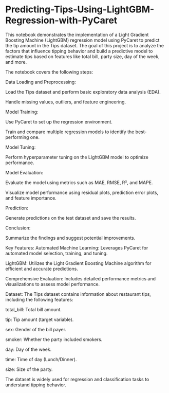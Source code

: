 # Predicting-Tips-Using-LightGBM-Regression-with-PyCaret

This notebook demonstrates the implementation of a Light Gradient Boosting Machine (LightGBM) regression model using PyCaret to predict the tip amount in the Tips dataset. The goal of this project is to analyze the factors that influence tipping behavior and build a predictive model to estimate tips based on features like total bill, party size, day of the week, and more.

The notebook covers the following steps:

Data Loading and Preprocessing:

Load the Tips dataset and perform basic exploratory data analysis (EDA).

Handle missing values, outliers, and feature engineering.

Model Training:

Use PyCaret to set up the regression environment.

Train and compare multiple regression models to identify the best-performing one.

Model Tuning:

Perform hyperparameter tuning on the LightGBM model to optimize performance.

Model Evaluation:

Evaluate the model using metrics such as MAE, RMSE, R², and MAPE.

Visualize model performance using residual plots, prediction error plots, and feature importance.

Prediction:

Generate predictions on the test dataset and save the results.

Conclusion:

Summarize the findings and suggest potential improvements.

Key Features:
Automated Machine Learning: Leverages PyCaret for automated model selection, training, and tuning.

LightGBM: Utilizes the Light Gradient Boosting Machine algorithm for efficient and accurate predictions.

Comprehensive Evaluation: Includes detailed performance metrics and visualizations to assess model performance.

Dataset:
The Tips dataset contains information about restaurant tips, including the following features:

total_bill: Total bill amount.

tip: Tip amount (target variable).

sex: Gender of the bill payer.

smoker: Whether the party included smokers.

day: Day of the week.

time: Time of day (Lunch/Dinner).

size: Size of the party.

The dataset is widely used for regression and classification tasks to understand tipping behavior.
